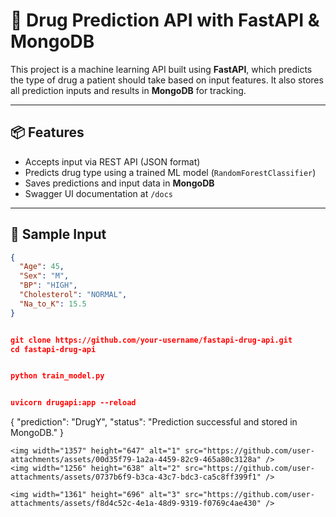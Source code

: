 # 🚀 Drug Prediction API with FastAPI & MongoDB

This project is a machine learning API built using **FastAPI**, which predicts the type of drug a patient should take based on input features. It also stores all prediction inputs and results in **MongoDB** for tracking.

---

## 📦 Features

- Accepts input via REST API (JSON format)
- Predicts drug type using a trained ML model (`RandomForestClassifier`)
- Saves predictions and input data in **MongoDB**
- Swagger UI documentation at `/docs`

---

## 🧪 Sample Input

```json
{
  "Age": 45,
  "Sex": "M",
  "BP": "HIGH",
  "Cholesterol": "NORMAL",
  "Na_to_K": 15.5
}


git clone https://github.com/your-username/fastapi-drug-api.git
cd fastapi-drug-api


python train_model.py


uvicorn drugapi:app --reload
```
{
  "prediction": "DrugY",
  "status": "Prediction successful and stored in MongoDB."
}

```
<img width="1357" height="647" alt="1" src="https://github.com/user-attachments/assets/00d35f79-1a2a-4459-82c9-465a80c3128a" />
<img width="1256" height="638" alt="2" src="https://github.com/user-attachments/assets/0737b6f9-b3ca-43c7-bdc3-ca5c8ff399f1" />

<img width="1361" height="696" alt="3" src="https://github.com/user-attachments/assets/f8d4c52c-4e1a-48d9-9319-f0769c4ae430" />




```
